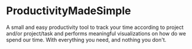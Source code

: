 # ProductivityMadeSimple
A small and easy productivity tool to track your time according to project and/or project/task and performs meaningful visualizations on how do we spend our time. With everything you need, and nothing you don't.

